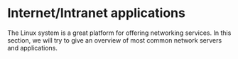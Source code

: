 # Internet/Intranet applications

The Linux system is a great platform for offering networking services. In this section, we will try to give an overview of most common network servers and applications.

